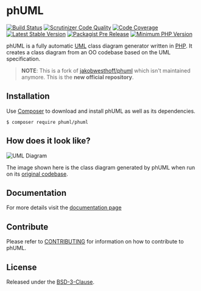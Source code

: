 # phUML

[![Build Status][2]][3]
[![Scrutinizer Code Quality][4]][5]
[![Code Coverage][10]][11]
[![Latest Stable Version][14]][15]
[![Packagist Pre Release][18]][15]
[![Minimum PHP Version][16]][17]

phUML is a fully automatic [UML][6] class diagram generator written in [PHP][7].
It creates a class diagram from an OO codebase based on the UML specification.

> **NOTE**: This is a fork of [jakobwesthoff/phuml][1] which isn't maintained anymore.
This is the **new official repository**.

## Installation

Use [Composer][12] to download and install phUML as well as its dependencies.

```
$ composer require phuml/phuml
```

## How does it look like?

![UML Diagram][8]

The image shown here is the class diagram generated by phUML when run on its [original codebase][13].

## Documentation

For more details visit the [documentation page][9]

## Contribute

Please refer to [CONTRIBUTING](CONTRIBUTING.md) for information on how to contribute to phUML.

## License

Released under the [BSD-3-Clause](LICENSE).

[1]: https://github.com/jakobwesthoff/phuml
[2]: https://travis-ci.org/MontealegreLuis/phuml.svg?branch=master
[3]: https://travis-ci.org/MontealegreLuis/phuml
[4]: https://scrutinizer-ci.com/g/MontealegreLuis/phuml/badges/quality-score.png?b=master
[5]: https://scrutinizer-ci.com/g/MontealegreLuis/phuml/?branch=master
[6]: http://en.wikipedia.org/wiki/Unified_Modeling_Language
[7]: http://php.net
[8]: https://raw.githubusercontent.com/MontealegreLuis/phuml/master/docs/phuml-example-thumbnail.png
[9]: http://montealegreluis.com/phuml
[10]: https://scrutinizer-ci.com/g/MontealegreLuis/phuml/badges/coverage.png?b=master
[11]: https://scrutinizer-ci.com/g/MontealegreLuis/phuml/?branch=master
[12]: https://getcomposer.org/
[13]: https://github.com/jakobwesthoff/phuml/tree/master/src
[14]: https://img.shields.io/packagist/v/phuml/phuml.svg?style=flat-square
[15]: https://packagist.org/packages/phuml/phuml
[16]: https://img.shields.io/badge/php-%3E%3D%207.1-8892BF.svg?style=flat-square
[17]: https://php.net/
[18]: https://img.shields.io/packagist/vpre/phuml/phuml.svg
